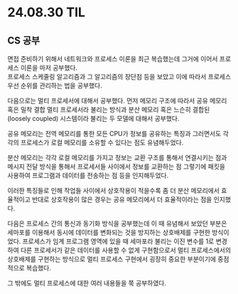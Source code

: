 # 24.08.30 TIL

## CS 공부

면접 준비하기 위해서 네트워크와 프로세스 이론을 최근 복습했는데 그거에 이어서 프로세스 이론을 마저 공부했다.<br>
프로세스 스케줄링 알고리즘과 그 알고리즘의 장단점 등을 보았고 이에 따라서 프로세스 우선 순위를 관리하는 법을 공부했다.

다음으로는 멀티 프로세서에 대해서 공부했다. 먼저 메모리 구조에 따라서 공유 메모리 혹은 밀착 결합 멀티 프로세서라 불리는 방식과 분산 메모리 혹은 느슨히 결합된(loosely coupled) 시스템이라 불리는 두 모델에 대해서 공부했다.

공유 메모리는 전역 메모리를 통한 모든 CPU가 정보를 공유하는 특징과 그러면서도 각각의 프로세스가 로컬 메모리를 소유할 수 있다는 점도 유념해두었다.

분산 메모리는 각각 로컬 메모리를 가지고 정보는 교환 구조를 통해서 연결시키는 점과 메시지 전달 방식을 통해서 프로세서들 사이에서 정보를 교환하는 점 그렇기에 패킷을 사용하여 프로그램과 데이터를 전송하는 점 등을 인지해두었다.

이러한 특징들로 인해 작업들 사이에서 상호작용이 적을수록 좀 더 분산 메모리에서 효율적이고 반대로 상호작용이 많은 경우는 공유 메모리에서 더 효율적이라는 점을 인지했다.

다음은 프로세스 간의 통신과 동기화 방식을 공부했는데 이 때 유념해서 보았던 부분은 세마포를 이용해서 동시에 데이터를 변화되는 것을 방지하는 상호배제를 구현한 방식이었다. 프로세스가 임계 프로그램 영역에 있을 때 세마포라 불리는 이진 변수를 1로 변경하여 다른 프로세서가 같은 데이터를 사용할 수 없게 구현함으로서 멀티 프로세스에서의 상호배제를 구현하는 방식으로 멀티 프로세스 구현에서 굉장히 중요한 부분이기에 중점적으로 복습했다.

그 밖에도 멀티 프로세스에 대한 여러 내용들을 쭉 공부하였다.
